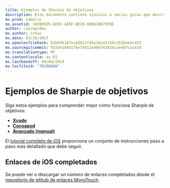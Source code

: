 ```yaml
---
title: Ejemplos de Sharpie de objetivos
description: Este documento contiene vínculos a varias guías que describen cómo usar la herramienta Objective Sharpie, que se usa para automatizar el proceso de creación C# de enlaces a código de Objective-C.
ms.prod: xamarin
ms.assetid: 1ACB0935-6D5F-4A5F-BE28-08DA1B675F0E
author: conceptdev
ms.author: crdun
ms.date: 03/29/2017
ms.openlocfilehash: b2b595187ec8d011f45e26ea5139c253beb5c453
ms.sourcegitcommit: 933de144d1fbe7d412e49b743839cae4bfcac439
ms.translationtype: MT
ms.contentlocale: es-ES
ms.lasthandoff: 09/04/2019
ms.locfileid: "70290688"
---
```

# <a name="objective-sharpie-examples"></a>Ejemplos de Sharpie de objetivos

Siga estos ejemplos para comprender mejor cómo funciona Sharpie de objetivos:

- [**Xcode**](xcode.md)
- [**Cocoapod**](cocoapod.md)
- [**Avanzado (manual)** ](advanced.md)

El [tutorial completo de iOS](~/ios/platform/binding-objective-c/walkthrough.md) proporciona un conjunto de instrucciones paso a paso más detallado que debe seguir.

## <a name="completed-ios-bindings"></a>Enlaces de iOS completados

Se puede ver o descargar un número de enlaces completados desde el [repositorio de github de enlaces MonoTouch](https://github.com/mono/monotouch-bindings/).
